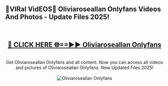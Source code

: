 <h2>🔴VIRal VidEOS🔴 Oliviaroseallan Onlyfans Videos And Photos - Update Files 2025!</h2>
<br>
<div align="center">
<h2><a href="https://virallinks.top/odZfE0" rel="nofollow">🔴 CLICK HERE 🌐==►► Oliviaroseallan Onlyfans</a></h2>
<br>
Get Oliviaroseallan Onlyfans and all content. Now you can access all videos and pictures of Oliviaroseallan Onlyfans. New Updated Files 2025!
<br>
<br>
<a href="https://virallinks.top/odZfE0" rel="nofollow" data-target="animated-image.originalLink"><img src="https://i.imgur.com/dJHk4Zq.gif)" alt="Oliviaroseallan Onlyfans" style="max-width: 100%; display: inline-block;" data-target="animated-image.originalImage"></a>
</div>
<br>
